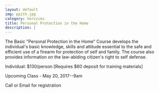 ```yaml
---
layout: default
img: ppith.jpg
category: Services
title: Personal Protection in the Home
description: |
---
```

The Basic "Personal Protection in the Home" Course develops the individual's basic knowledge, skills and attitude essential to the safe and efficient use of a firearm for protection of self and family. The course also provides information on the law-abiding citizen's right to self defense.    

Individual: $130/person [Requires $60 deposit for training materials]


Upcoming Class - May 20, 2017--9am

Call or Email for registration